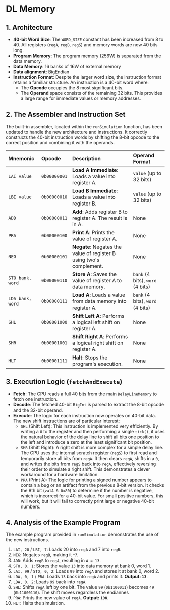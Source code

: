 # DL Memory

## **1. Architecture**

* **40-bit Word Size**: The `WORD_SIZE` constant has been increased from 8 to 40. All registers (`regA`, `regB`, `regS`) and memory words are now 40 bits long.
* **Program Memory**: The program memory (256W) is separated from the data memory.
* **Data Memory**: 16 banks of 16W of external memory
* **Data alignment**: BigEndian
* **Instruction Format**: Despite the larger word size, the instruction format retains a familiar structure. An instruction is a 40-bit word where:
    * The **Opcode** occupies the 8 most significant bits.
    * The **Operand** space consists of the remaining 32 bits. This provides a large range for immediate values or memory addresses.

## **2. The Assembler and Instruction Set**

The built-in assembler, located within the `runSimulation` function, has been updated to handle the new architecture and instructions. It correctly constructs the 40-bit instruction words by shifting the 8-bit opcode to the correct position and combining it with the operands.

| Mnemonic | Opcode | Description | Operand Format |
| :--- | :--- | :--- | :--- |
| `LAI value` | `0b00000001` | **Load A Immediate**: Loads a value into register A. | `value` (up to 32 bits) |
| `LBI value` | `0b00000010` | **Load B Immediate**: Loads a value into register B. | `value` (up to 32 bits) |
| `ADD` | `0b00000011` | **Add**: Adds register B to register A. The result is in A. | None |
| `PRA` | `0b00000100` | **Print A**: Prints the value of register A. | None |
| `NEG` | `0b00000101` | **Negate**: Negates the value of register B using two's complement. | None |
| `STO bank, word` | `0b00000110` | **Store A**: Saves the value of register A to data memory. | `bank` (4 bits), `word` (4 bits) |
| `LDA bank, word` | `0b00000111` | **Load A**: Loads a value from data memory into register A. | `bank` (4 bits), `word` (4 bits) |
| `SHL` | `0b00001000` | **Shift Left A**: Performs a logical left shift on register A. | None |
| `SHR` | `0b00001001` | **Shift Right A**: Performs a logical right shift on register A. | None |
| `HLT` | `0b00001111` | **Halt**: Stops the program's execution. | None |

## **3. Execution Logic (`fetchAndExecute`)**

* **Fetch**: The CPU reads a full 40 bits from the main `DelayLineMemory` to fetch one instruction.
* **Decode**: The fetched 40-bit `BigInt` is parsed to extract the 8-bit opcode and the 32-bit operand.
* **Execute**: The logic for each instruction now operates on 40-bit data. The new shift instructions are of particular interest:
    * `SHL` (Shift Left): This instruction is implemented very efficiently. By writing a `0` to the register and then performing a single `tick()`, it uses the natural behavior of the delay line to shift all bits one position to the left and introduce a zero at the least significant bit position.
    * `SHR` (Shift Right): A right shift is more complex for a simple delay line. The CPU uses the internal scratch register (`regS`) to first read and temporarily store all bits from `regA`. It then clears `regA`, shifts in a `0`, and writes the bits from `regS` back into `regA`, effectively reversing their order to simulate a right shift. This demonstrates a clever workaround for a hardware limitation.
    * `PRA` (Print A): The logic for printing a signed number appears to contain a bug or an artifact from the previous 8-bit version. It checks the 8th bit (`valA & 0x80`) to determine if the number is negative, which is incorrect for a 40-bit value. For small positive numbers, this will work, but it will fail to correctly print large or negative 40-bit numbers.

## **4. Analysis of the Example Program**

The example program provided in `runSimulation` demonstrates the use of the new instructions.

1.  `LAI, 20` / `LBI, 7`: Loads 20 into `regA` and 7 into `regB`.
2.  `NEG`: Negates `regB`, making it -7.
3.  `ADD`: Adds `regB` to `regA`, resulting in `A = 13`.
4.  `STO, 0, 1`: Stores the value `13` into data memory at bank 0, word 1.
5.  `LAI, 99` / `STO, 0, 2`: Loads `99` into `regA` and stores it at bank 0, word 2.
6.  `LDA, 0, 1` / `PRA`: Loads `13` back into `regA` and prints it. **Output: `13`**.
7.  `LDA, 0, 2`: Loads `99` back into `regA`.
8.  `SHL`: Shifts `regA` left by one bit. The value `99` (`0b1100011`) becomes `49` (`0b11000110`). The shift moves regardless the endiannes
9.  `PRA`: Prints the new value of `regA`. **Output: `198`**.
10. `HLT`: Halts the simulation.

